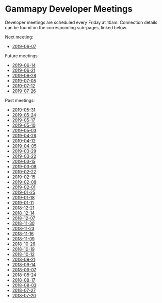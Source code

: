 # Gammapy Developer Meetings

Developer meetings are scheduled every Friday at 10am. Connection
details can be found on the corresponding sub-pages, linked below.

Next meeting:
* [2019-06-07](2019/2019-06-07/README.md)


Future meetings:
* [2019-06-14](2019/2019-06-14/README.md)
* [2019-06-21](2019/2019-06-21/README.md)
* [2019-06-28](2019/2019-06-28/README.md)
* [2019-07-05](2019/2019-07-05/README.md)
* [2019-07-12](2019/2019-07-12/README.md)
* [2019-07-26](2019/2019-07-26/README.md)


Past meetings:
* [2019-05-31](2019/2019-05-31/README.md)
* [2019-05-24](2019/2019-05-24/README.md)
* [2019-05-17](2019/2019-05-17/README.md)
* [2019-05-10](2019/2019-05-10/README.md)
* [2019-05-03](2019/2019-05-03/README.md)
* [2019-04-26](2019/2019-05-26/README.md)
* [2019-04-12](2019/2019-04-12/README.md)
* [2019-04-05](2019/2019-04-05/README.md)
* [2019-03-29](2019/2019-03-29/README.md)
* [2019-03-22](2019/2019-03-22/README.md)
* [2019-03-15](2019/2019-03-15/README.md)
* [2019-03-08](2019/2019-03-08/README.md)
* [2019-02-22](2019/2019-02-22/README.md)
* [2019-02-15](2019/2019-02-15/README.md)
* [2019-02-08](2019/2019-02-08/README.md)
* [2019-02-01](2019/2019-02-01/README.md)
* [2019-01-25](2019/2019-01-25/README.md)
* [2019-01-18](2019/2019-01-18/README.md)
* [2019-01-11](2019/2019-01-11/README.md)
* [2018-12-21](2018/2018-12-21/README.md)
* [2018-12-14](2018/2018-12-14/README.md)
* [2018-12-07](2018/2018-12-07/README.md)
* [2018-11-30](2018/2018-11-30/README.md)
* [2018-11-23](2018/2018-11-23/README.md)
* [2018-11-16](2018/2018-11-16/README.md)
* [2018-11-09](2018/2018-11-09/README.md)
* [2018-10-26](2018/2018-10-26/README.md)
* [2018-10-19](2018/2018-10-19/README.md)
* [2018-10-12](2018/2018-10-12/README.md)
* [2018-09-21](2018/2018-09-21/README.md)
* [2018-09-14](2018/2018-09-14/README.md)
* [2018-09-07](2018/2018-09-07/README.md)
* [2018-08-24](2018/2018-08-24/README.md)
* [2018-08-17](2018/2018-08-17/README.md)
* [2018-08-03](2018/2018-08-03/README.md)
* [2018-07-27](2018/2018-07-27/README.md)
* [2018-07-20](2018/2018-07-20/README.md)
